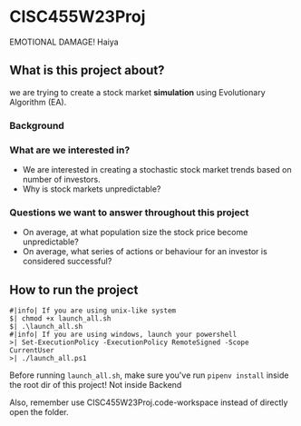 # CISC455W23Proj
EMOTIONAL DAMAGE! Haiya

## What is this project about?
we are trying to create a stock market **simulation** using Evolutionary Algorithm (EA).

### Background

### What are we interested in?
- We are interested in creating a stochastic stock market trends based on number of investors.
- Why is stock markets unpredictable?

### Questions we want to answer throughout this project
- On average, at what population size the stock price become unpredictable?
- On average, what series of actions or behaviour for an investor is considered successful?

## How to run the project

```terminal
#|info| If you are using unix-like system
$| chmod +x launch_all.sh
$| .\launch_all.sh
#|info| If you are using windows, launch your powershell
>| Set-ExecutionPolicy -ExecutionPolicy RemoteSigned -Scope CurrentUser
>| ./launch_all.ps1
```

Before running `launch_all.sh`, make sure you've run `pipenv install` inside the root dir of this project!
Not inside Backend

Also, remember use CISC455W23Proj.code-workspace instead of directly open the folder.
